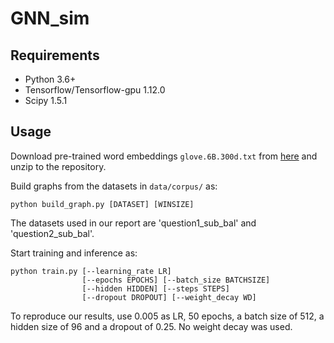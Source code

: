 # GNN_sim


## Requirements

* Python 3.6+
* Tensorflow/Tensorflow-gpu 1.12.0
* Scipy 1.5.1

## Usage

Download pre-trained word embeddings `glove.6B.300d.txt` from [here](http://nlp.stanford.edu/data/glove.6B.zip) and unzip to the repository.

Build graphs from the datasets in `data/corpus/` as:

    python build_graph.py [DATASET] [WINSIZE]

The datasets used in our report are 'question1_sub_bal' and 'question2_sub_bal'.


Start training and inference as:

    python train.py [--learning_rate LR]
                    [--epochs EPOCHS] [--batch_size BATCHSIZE]
                    [--hidden HIDDEN] [--steps STEPS]
                    [--dropout DROPOUT] [--weight_decay WD]

To reproduce our results, use 0.005 as LR, 50 epochs, a batch size of 512, a hidden size of 96 and a dropout of 0.25. No weight decay was used.
